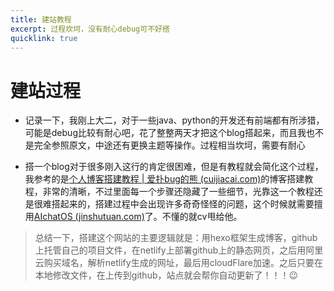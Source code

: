 ```yaml
---
title: 建站教程
excerpt: 过程坎坷，没有耐心debug可不好搭
quicklink: true
---
```


# 建站过程

- 记录一下，我刚上大二，对于一些java、python的开发还有前端都有所涉猎，可能是debug比较有耐心吧，花了整整两天才把这个blog搭起来，而且我也不是完全参照原文，中途还有更换主题等操作。过程相当坎坷，需要有耐心

- 搭一个blog对于很多刚入这行的肯定很困难，但是有教程就会简化这个过程，我参考的是[个人博客搭建教程 | 爱扑bug的熊 (cuijiacai.com)](https://blog.cuijiacai.com/blog-building/)的博客搭建教程，非常的清晰，不过里面每一个步骤还隐藏了一些细节，光靠这一个教程还是很难搭起来的，搭建过程中会出现许多奇奇怪怪的问题，这个时候就需要擅用[AIchatOS (jinshutuan.com)](https://chat2.jinshutuan.com/#/chat/1696922105444)了。不懂的就cv甩给他。

> 总结一下，搭建这个网站的主要逻辑就是：用hexo框架生成博客，github上托管自己的项目文件，在netlify上部署github上的静态网页，之后用阿里云购买域名，解析netlify生成的网址，最后用cloudFlare加速。之后只要在本地修改文件，在上传到github，站点就会帮你自动更新了！！！😉
